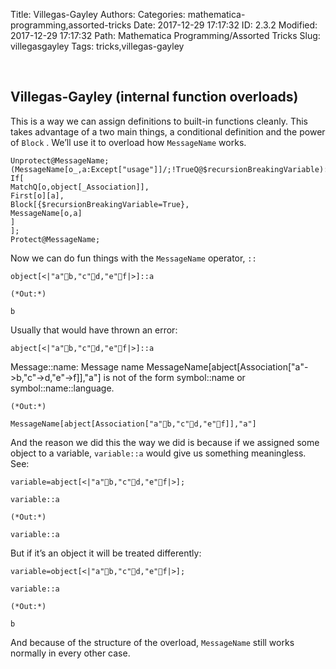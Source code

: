 Title: Villegas-Gayley
Authors: 
Categories: mathematica-programming,assorted-tricks
Date: 2017-12-29 17:17:32
ID: 2.3.2
Modified: 2017-12-29 17:17:32
Path: Mathematica Programming/Assorted Tricks
Slug: villegasgayley
Tags: tricks,villegas-gayley

<a id="villegasgayley-internal-function-overloads" style="width:0;height:0;margin:0;padding:0;">&zwnj;</a>

## Villegas-Gayley (internal function overloads)

This is a way we can assign definitions to built-in functions cleanly. This takes advantage of a two main things, a conditional definition and the power of  ```Block``` . We’ll use it to overload how  ```MessageName```  works.

	Unprotect@MessageName;
	(MessageName[o_,a:Except["usage"]]/;!TrueQ@$recursionBreakingVariable):=
	If[
	MatchQ[o,object[_Association]],
	First[o][a],
	Block[{$recursionBreakingVariable=True},
	MessageName[o,a]
	]
	];
	Protect@MessageName;

Now we can do fun things with the  ```MessageName```  operator,  ```::```

	object[<|"a"b,"c"d,"e"f|>]::a

	(*Out:*)
	
	b

Usually that would have thrown an error:

	abject[<|"a"b,"c"d,"e"f|>]::a


<div class='mma-message'>
	<span class='mma-message-name'>Message::name:</span>
	<span class='mma-message-text'>Message name MessageName[abject[Association["a"->b,"c"->d,"e"->f]],"a"] is not of the form symbol::name or symbol::name::language.</span>
</div>

	(*Out:*)
	
	MessageName[abject[Association["a"b,"c"d,"e"f]],"a"]

And the reason we did this the way we did is because if we assigned some object to a variable,  ```variable::a```  would give us something meaningless. See:

	variable=abject[<|"a"b,"c"d,"e"f|>];

	variable::a

	(*Out:*)
	
	variable::a

But if it’s an object it will be treated differently:

	variable=object[<|"a"b,"c"d,"e"f|>];

	variable::a

	(*Out:*)
	
	b

And because of the structure of the overload,  ```MessageName```  still works normally in every other case.
